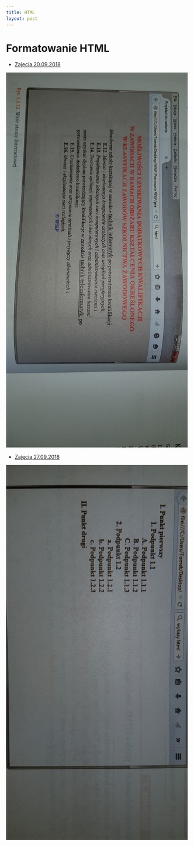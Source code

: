 ```yaml
---
title: HTML
layout: post
---
```



# Formatowanie HTML

 - [Zajęcia 20.09.2018](https://gist.github.com/adriannowak/0272abb912c1fc86edad7979aaba4cbd/)

 ![Zadanie](/images/html/20180920_091927.jpg)

 - [Zajęcia 27.09.2018](https://gist.github.com/adriannowak/24bf81370057f114659e9458b21f8c70)

 ![Zadanie](/images/html/20180927_173046.jpg)
